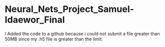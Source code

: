 # Neural_Nets_Project_Samuel-Idaewor_Final

I Added the code to a github because i could not submit a file greater than 50MB since my .h5 file is greater than the limit.
